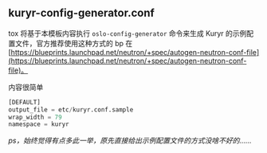 ## kuryr-config-generator.conf
tox 将基于本模板内容执行 `oslo-config-generator` 命令来生成 Kuryr 的示例配置文件，官方推荐使用这种方式的 bp 在 [https://blueprints.launchpad.net/neutron/+spec/autogen-neutron-conf-file](https://blueprints.launchpad.net/neutron/+spec/autogen-neutron-conf-file)。

内容很简单

```py
[DEFAULT]
output_file = etc/kuryr.conf.sample
wrap_width = 79
namespace = kuryr
```

*ps，始终觉得有点多此一举，原先直接给出示例配置文件的方式没啥不好的……*
